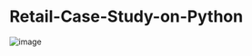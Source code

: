 # Retail-Case-Study-on-Python

![image](https://user-images.githubusercontent.com/82372019/135747688-6909e633-ee39-4f3a-9ae5-828bd9aff6e0.png)
